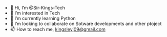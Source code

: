 - 👋 Hi, I’m @Sir-Kings-Tech
- 👀 I’m interested in Tech
- 🌱 I’m currently learning Python
- 💞️ I’m looking to collaborate on Sotware developments and other ptoject
- 📫 How to reach me, kingsleyj09@gmail.com

<!---
Sir-Kings-Tech/Sir-Kings-Tech is a ✨ special ✨ repository because its `README.md` (this file) appears on your GitHub profile.
You can click the Preview link to take a look at your changes.
--->
